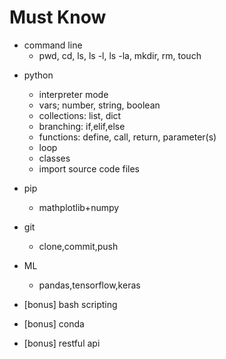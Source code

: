 
# Must Know

+ command line
  + pwd, cd, ls, ls -l, ls -la, mkdir, rm, touch

- python
  - interpreter mode
  - vars; number, string, boolean
  - collections: list, dict
  - branching: if,elif,else
  - functions: define, call, return, parameter(s)
  - loop
  - classes
  - import source code files

- pip
  - mathplotlib+numpy
- git
  - clone,commit,push
- ML
  - pandas,tensorflow,keras

- [bonus] bash scripting
- [bonus] conda
- [bonus] restful api


